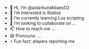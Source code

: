 - 👋 Hi, I’m @aidarkunakbaev02
- 👀 I’m interested in Roblox
- 🌱 I’m currently learning Lua scripting
- 💞️ I’m looking to collaborate on ...
- 📫 How to reach me ...
- 😄 Pronouns: ...
- ⚡ Fun fact: players reporting me

<!---
aidarkunakbaev02/aidarkunakbaev02 is a ✨ special ✨ repository because its `README.md` (this file) appears on your GitHub profile.
You can click the Preview link to take a look at your changes.
--->
